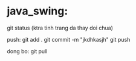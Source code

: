 # java_swing:
git status (ktra tinh trang da thay doi chua)

push:
git add .
git commit -m "jkdhkasjh"
git push

dong bo: 
git pull
